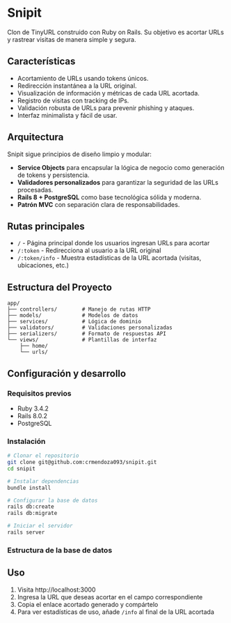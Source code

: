# Snipit

Clon de TinyURL construido con Ruby on Rails. Su objetivo es acortar URLs y rastrear visitas de manera simple y segura.

## Características

- Acortamiento de URLs usando tokens únicos.
- Redirección instantánea a la URL original.
- Visualización de información y métricas de cada URL acortada.
- Registro de visitas con tracking de IPs.
- Validación robusta de URLs para prevenir phishing y ataques.
- Interfaz minimalista y fácil de usar.

## Arquitectura

Snipit sigue principios de diseño limpio y modular:

- **Service Objects** para encapsular la lógica de negocio como generación de tokens y persistencia.
- **Validadores personalizados** para garantizar la seguridad de las URLs procesadas.
- **Rails 8 + PostgreSQL** como base tecnológica sólida y moderna.
- **Patrón MVC** con separación clara de responsabilidades.

## Rutas principales 

- `/` - Página principal donde los usuarios ingresan URLs para acortar
- `/:token` - Redirecciona al usuario a la URL original
- `/:token/info` - Muestra estadísticas de la URL acortada (visitas, ubicaciones, etc.)

## Estructura del Proyecto

```
app/
├── controllers/        # Manejo de rutas HTTP
├── models/             # Modelos de datos
├── services/           # Lógica de dominio
├── validators/         # Validaciones personalizadas
├── serializers/        # Formato de respuestas API
└── views/              # Plantillas de interfaz
    ├── home/
    └── urls/
```

## Configuración y desarrollo

### Requisitos previos

- Ruby 3.4.2
- Rails 8.0.2
- PostgreSQL

### Instalación

```bash
# Clonar el repositorio
git clone git@github.com:crmendoza093/snipit.git
cd snipit

# Instalar dependencias
bundle install

# Configurar la base de datos
rails db:create
rails db:migrate

# Iniciar el servidor
rails server
```

### Estructura de la base de datos

## Uso

1. Visita http://localhost:3000
2. Ingresa la URL que deseas acortar en el campo correspondiente
3. Copia el enlace acortado generado y compártelo
4. Para ver estadísticas de uso, añade `/info` al final de la URL acortada

